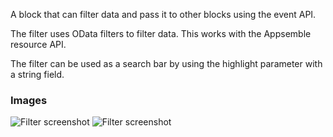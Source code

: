 A block that can filter data and pass it to other blocks using the event API.

The filter uses OData filters to filter data. This works with the Appsemble resource API.

The filter can be used as a search bar by using the highlight parameter with a string field.

### Images

![Filter screenshot](https://gitlab.com/appsemble/appsemble/-/raw/0.29.6/config/assets/filter.png)
![Filter screenshot](https://gitlab.com/appsemble/appsemble/-/raw/0.29.6/config/assets/filter-search-bar.png)
